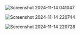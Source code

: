![Screenshot 2024-11-14 041047](https://github.com/user-attachments/assets/0b73ca70-6c6d-4b15-af99-7c49707cfdb0)

![Screenshot 2024-11-14 220744](https://github.com/user-attachments/assets/391db9c8-1cd3-4832-bf1e-7a0f746344b5)

![Screenshot 2024-11-14 220728](https://github.com/user-attachments/assets/eacfa18c-ce12-4789-bab9-5e127c7a8b4c)
